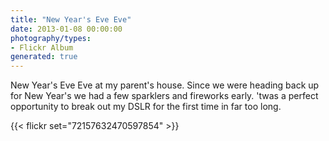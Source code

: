 ```yaml
---
title: "New Year's Eve Eve"
date: 2013-01-08 00:00:00
photography/types:
- Flickr Album
generated: true
---
```

New Year's Eve Eve at my parent's house. Since we were heading back up for New Year's we had a few sparklers and fireworks early. 'twas a perfect opportunity to break out my DSLR for the first time in far too long.

{{< flickr set="72157632470597854" >}}
